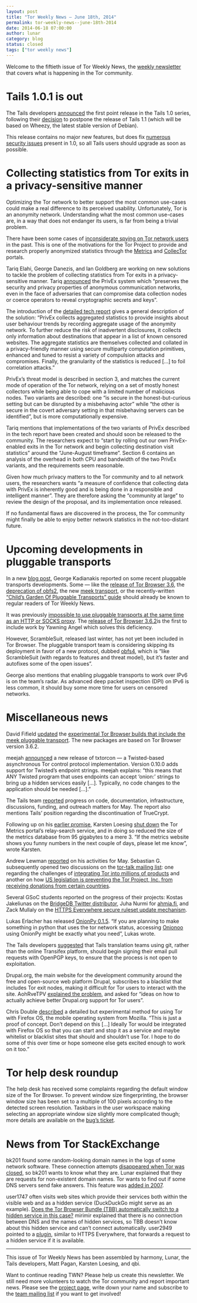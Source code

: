 ```yaml
---
layout: post
title: "Tor Weekly News — June 18th, 2014"
permalink: tor-weekly-news--june-18th-2014
date: 2014-06-18 07:00:00
author: lunar
category: blog
status: closed
tags: ["tor weekly news"]
---
```


Welcome to the fiftieth issue of Tor Weekly News, the [weekly newsletter](https://lists.torproject.org/cgi-bin/mailman/listinfo/tor-news) that covers what is happening in the Tor community.

Tails 1.0.1 is out
==================

The Tails developers [announced](https://tails.boum.org/news/version_1.0.1/) the first point release in the Tails 1.0 series, following their [decision](https://mailman.boum.org/pipermail/tails-dev/2014-May/005917.html) to postpone the release of Tails 1.1 (which will be based on Wheezy, the latest stable version of Debian).

This release contains no major new features, but does fix [numerous security issues](https://tails.boum.org/security/Numerous_security_holes_in_1.0/index) present in 1.0, so all Tails users should upgrade as soon as possible.

Collecting statistics from Tor exits in a privacy-sensitive manner
==================================================================

Optimizing the Tor network to better support the most common use-cases could make a real difference to its perceived usability. Unfortunately, Tor is an anonymity network. Understanding what the most common use-cases are, in a way that does not endanger its users, is far from being a trivial problem.

There have been some cases of [inconsiderate spying on Tor network users](http://www.ifca.ai/pub/fc11/wecsr11/soghoian.pdf) in the past. This is one of the motivations for the Tor Project to provide and research properly anonymized statistics through the [Metrics](https://metrics.torproject.org/) and [CollecTor](https://collector.torproject.org/) portals.

Tariq Elahi, George Danezis, and Ian Goldberg are working on new solutions to tackle the problem of collecting statistics from Tor exits in a privacy-sensitive manner. Tariq [announced](https://lists.torproject.org/pipermail/tor-dev/2014-June/006999.html) the PrivEx system which “preserves the security and privacy properties of anonymous communication networks, even in the face of adversaries that can compromise data collection nodes or coerce operators to reveal cryptographic secrets and keys”.

The introduction of the [detailed tech report](http://cacr.uwaterloo.ca/techreports/2014/cacr2014-08.pdf) gives a general description of the solution: “PrivEx collects aggregated statistics to provide insights about user behaviour trends by recording aggregate usage of the anonymity network. To further reduce the risk of inadvertent disclosures, it collects only information about destinations that appear in a list of known censored websites. The aggregate statistics are themselves collected and collated in a privacy-friendly manner using secure multiparty computation primitives, enhanced and tuned to resist a variety of compulsion attacks and compromises. Finally, the granularity of the statistics is reduced […] to foil correlation attacks.”

PrivEx’s threat model is described in section 3, and matches the current mode of operation of the Tor network, relying on a set of mostly honest collectors while being able to cope with a limited number of malicious nodes. Two variants are described: one “is secure in the honest-but-curious setting but can be disrupted by a misbehaving actor” while “the other is secure in the covert adversary setting in that misbehaving servers can be identified”, but is more computationally expensive.

Tariq mentions that implementations of the two variants of PrivEx described in the tech report have been created and should soon be released to the community. The researchers expect to “start by rolling out our own PrivEx-enabled exits in the Tor network and begin collecting destination visit statistics” around the “June-August timeframe”. Section 6 contains an analysis of the overhead in both CPU and bandwidth of the two PrivEx variants, and the requirements seem reasonable.

Given how much privacy matters to the Tor community and to all network users, the researchers wants “a measure of confidence that collecting data with PrivEx is inherently good and is being done in a responsible and intelligent manner”. They are therefore asking the “community at large” to review the design of the proposal, and its implementation once released.

If no fundamental flaws are discovered in the process, the Tor community might finally be able to enjoy better network statistics in the not-too-distant future.

Upcoming developments in pluggable transports
=============================================

In a new [blog post](https://blog.torproject.org/blog/recent-and-upcoming-developments-pluggable-transports), George Kadianakis reported on some recent pluggable transports developments. Some — like the [release of Tor Browser 3.6](https://blog.torproject.org/blog/tor-browser-36-released), the [deprecation of obfs2](https://bugs.torproject.org/10314), the new [meek transport](https://trac.torproject.org/projects/tor/wiki/doc/meek), or the recently-written [“Child’s Garden Of Pluggable Transports” guide](https://trac.torproject.org/projects/tor/wiki/doc/AChildsGardenOfPluggableTransports) should already be known to regular readers of Tor Weekly News.

It was previously [impossible to use pluggable transports at the same time as an HTTP or SOCKS proxy](https://gitweb.torproject.org/torspec.git/blob/HEAD:/proposals/232-pluggable-transports-through-proxy.txt). The [release of Tor Browser 3.6.2](https://blog.torproject.org/blog/tor-browser-362-released)is the first to include work by Yawning Angel which solves this deficiency.

However, ScrambleSuit, released last winter, has not yet been included in Tor Browser. The pluggable transport team is considering skipping its deployment in favor of a new protocol, dubbed [obfs4](https://github.com/Yawning/obfs4), which is “like ScrambleSuit (with regards to features and threat model), but it’s faster and autofixes some of the open issues”.

George also mentions that enabling pluggable transports to work over IPv6 is on the team’s radar. As advanced deep packet inspection (DPI) on IPv6 is less common, it should buy some more time for users on censored networks.

Miscellaneous news
==================

David Fifield [updated](https://lists.torproject.org/pipermail/tor-talk/2014-June/033229.html) the [experimental Tor Browser builds that include the meek pluggable transport](https://people.torproject.org/~dcf/pt-bundle/3.6.2-meek-1/). The new packages are based on Tor Browser version 3.6.2.

meejah [announced](https://lists.torproject.org/pipermail/tor-dev/2014-June/007006.html) a new release of txtorcon — a Twisted-based asynchronous Tor control protocol implementation. Version 0.10.0 adds support for Twisted’s endpoint strings. meejah explains: “this means that ANY Twisted program that uses endpoints can accept ‘onion:’ strings to bring up a hidden services easily […]. Typically, no code changes to the application should be needed […].”

The Tails team [reported](https://tails.boum.org/news/report_2014_05/) progress on code, documentation, infrastructure, discussions, funding, and outreach matters for May. The report also mentions Tails’ position regarding the discontinuation of TrueCrypt.

Following up on his [earlier promise](https://lists.torproject.org/pipermail/tor-dev/2013-December/005948.html), Karsten Loesing [shut down](https://lists.torproject.org/pipermail/tor-dev/2014-June/007007.html) the Tor Metrics portal’s relay-search service, and in doing so reduced the size of the metrics database from 95 gigabytes to a mere 3. “If the metrics website shows you funny numbers in the next couple of days, please let me know”, wrote Karsten.

Andrew Lewman [reported](https://lists.torproject.org/pipermail/tor-reports/2014-June/000563.html) on his activities for May. Sebastian G. subsequently opened two discussions on the [tor-talk mailing list](https://lists.torproject.org/cgi-bin/mailman/listinfo/tor-talk): one regarding the challenges of [integrating Tor into millions of products](https://lists.torproject.org/pipermail/tor-talk/2014-June/033254.html) and another on how [US legislation is preventing the Tor Project, Inc. from receiving donations from certain countries](https://lists.torproject.org/pipermail/tor-talk/2014-June/033255.html).

Several GSoC students reported on the progress of their projects: Kostas Jakeliunas on the [BridgeDB Twitter distributor](https://lists.torproject.org/pipermail/tor-dev/2014-June/006988.html), Juha Nurmi for [ahmia.fi](https://lists.torproject.org/pipermail/tor-reports/2014-June/000562.html), and Zack Mullaly on the [HTTPS Everywhere secure ruleset update mechanism](https://lists.eff.org/pipermail/https-everywhere/2014-June/002128.html).

Lukas Erlacher has released [OnionPy 0.1.5](https://lists.torproject.org/pipermail/tor-dev/2014-June/007018.html). “If you are planning to make something in python that uses the tor network status, accessing [Onionoo](https://onionoo.torproject.org/) using OnionPy might be exactly what you need”, Lukas wrote.

The Tails developers [suggested](https://mailman.boum.org/pipermail/tails-l10n/2014-June/001293.html) that Tails translation teams using git, rather than the online Transifex platform, should begin signing their email pull requests with OpenPGP keys, to ensure that the process is not open to exploitation.

Drupal.org, the main website for the development community around the free and open-source web platform Drupal, subscribes to a blacklist that includes Tor exit nodes, making it difficult for Tor users to interact with the site. AohRveTPV [explained the problem](https://lists.torproject.org/pipermail/tor-talk/2014-June/033250.html), and asked for “ideas on how to actually achieve better Drupal.org support for Tor users”.

Chris Double [described](http://bluishcoder.co.nz/2014/06/12/using-tor-with-firefox-os.html) a detailed but experimental method for using Tor with Firefox OS, the mobile operating system from Mozilla. “This is just a proof of concept. Don’t depend on this […] Ideally Tor would be integrated with Firefox OS so that you can start and stop it as a service and maybe whitelist or blacklist sites that should and shouldn’t use Tor. I hope to do some of this over time or hope someone else gets excited enough to work on it too.”

Tor help desk roundup
=====================

The help desk has received some complaints regarding the default window size of the Tor Browser. To prevent window size fingerprinting, the browser window size has been set to a multiple of 100 pixels according to the detected screen resolution. Taskbars in the user workspace making selecting an appropriate window size slightly more complicated though; more details are available on the [bug’s ticket](https://bugs.torproject.org/9268).

News from Tor StackExchange
===========================

bk201 found some random-looking domain names in the logs of some network software. These connection attempts [disappeared when Tor was closed](https://tor.stackexchange.com/q/3324/88), so bk201 wants to know what they are. Lunar explained that they are requests for non-existent domain names. Tor wants to find out if some DNS servers send fake answers. This feature was [added in 2007](https://gitweb.torproject.org/tor.git/blob/HEAD:/ReleaseNotes#l6663).

user1747 often visits web sites which provide their services both within the visible web and as a hidden service (DuckDuckGo might serve as an example). [Does the Tor Browser Bundle (TBB) automatically switch to a hidden service in this case?](https://tor.stackexchange.com/q/3262/88) mirimir explained that there is no connection between DNS and the names of hidden services, so TBB doesn’t know about this hidden service and can’t connect automatically. user2949 pointed to a [plugin](https://github.com/chris-barry/darkweb-everywhere), similar to HTTPS Everywhere, that forwards a request to a hidden service if it is available.

* * * * *

This issue of Tor Weekly News has been assembled by harmony, Lunar, the Tails developers, Matt Pagan, Karsten Loesing, and qbi.

Want to continue reading TWN? Please help us create this newsletter. We still need more volunteers to watch the Tor community and report important news. Please see the [project page](https://trac.torproject.org/projects/tor/wiki/TorWeeklyNews), write down your name and subscribe to the [team mailing list](https://lists.torproject.org/cgi-bin/mailman/listinfo/news-team) if you want to get involved!
